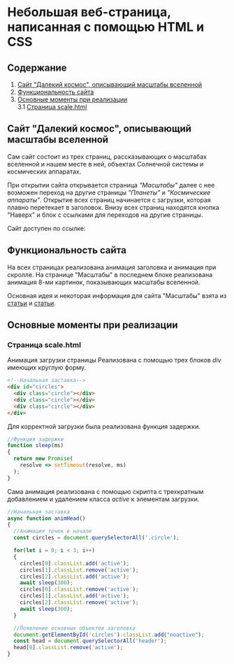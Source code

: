 # Небольшая веб-страница, написанная с помощью HTML и CSS

## Содержание

1. [Сайт "Далекий космос", описывающий масштабы вселенной](#сайт)
2. [Функциональность сайта](#функциональность)
3. [Основные моменты при реализации](#реализация)  
    3.1 [Страница scale.html](#scale)

<a name="сайт"></a>
## Сайт "Далекий космос", описывающий масштабы вселенной

Сам сайт состоит из трех страниц, рассказывающих о масштабах вселенной и нашем месте в ней, объектах Солнечной системы и космических аппаратах.

При открытии сайта открывается страница _"Масштабы"_ далее с нее возможен переход на другие страницы _"Планеты"_ и _"Космические аппараты"_. Открытие всех страниц начинается с загрузки, которая плавно перетекает в заголовок. Внизу всех страниц находятся кнопка "Наверх" и блок с ссылками для переходов на другие страницы.

Сайт доступен по ссылке:

<a name="функциональность"></a>
## Функциональность сайта

На всех страницах реализована анимация заголовка и анимация при скролле. На странице "Масштабы" в последнем блоке реализована анимация 8-ми картинок, показывающих масштабы вселенной.

Основная идея и некоторая информация для сайта "Масштабы" взята из [статьи](https://zen.yandex.ru/media/id/61118a9e252a7425afc22df9/razmery-nashei-zemli-k-masshtabam-vselennoi-6117e93c74a4fa1687d0764e) и [статьи](https://mrvorchun.livejournal.com/3123909.html?noscroll).

<a name="реализация"></a>
## Основные моменты при реализации

<a name="scale"></a>
### Страница scale.html

Анимация загрузки страницы Реализована с помощью трех блоков _div_ имеющих круглую форму.

```html
<!--Начальная заставка-->
<div id="circles">
  <div class="circle"></div>
  <div class="circle"></div>
  <div class="circle"></div>
</div>
```

Для корректной загрузки была реализована функция задержки.

```js
//Функция задержки
function sleep(ms)
{
  return new Promise(
    resolve => setTimeout(resolve, ms)
  );
}
```

Сама анимация реализована с помощью скрипта с трехкратным добавлением и удалением класса _active_ к элементам загрузки.

```js
//Начальная заставка
async function animHead()
{
  //Анимация точек в начале
  const circles = document.querySelectorAll('.circle');

  for(let i = 0; i < 3; i++)
  {
    circles[0].classList.add('active');
    circles[1].classList.remove('active');
    circles[2].classList.add('active');
    await sleep(300);
    circles[0].classList.remove('active');
    circles[1].classList.add('active');
    circles[2].classList.remove('active');
    await sleep(300);
  }

  //Появление основных объектов заголовка
  document.getElementById('circles').classList.add("noactive");
  const head = document.querySelectorAll('header');
  head[0].classList.remove('active');
}
```
